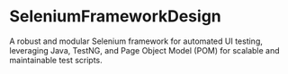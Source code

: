 # SeleniumFrameworkDesign
A robust and modular Selenium framework for automated UI testing, leveraging Java, TestNG, and Page Object Model (POM) for scalable and maintainable test scripts.
